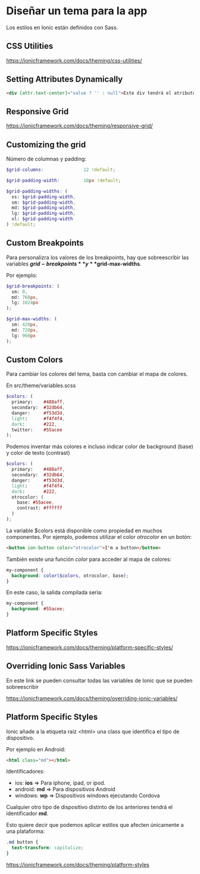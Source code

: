 # Diseñar un tema para la app

Los estilos en Ionic están definidos con Sass.

## CSS Utilities

<https://ionicframework.com/docs/theming/css-utilities/>

## Setting Attributes Dynamically

```html
<div [attr.text-center]="value ? '' : null">Este div tendrá el atributo text-center si value es true.</div>
```

## Responsive Grid

<https://ionicframework.com/docs/theming/responsive-grid/>

## Customizing the grid

Número de columnas y padding:

```scss
$grid-columns:               12 !default;

$grid-padding-width:         10px !default;

$grid-padding-widths: (
  xs: $grid-padding-width,
  sm: $grid-padding-width,
  md: $grid-padding-width,
  lg: $grid-padding-width,
  xl: $grid-padding-width
) !default;
```

## Custom Breakpoints

Para personalizra los valores de los breakpoints, hay que sobreescribir las variables **$grid-breakpoints** y **$grid-max-widths**.

Por ejemplo:

```scss
$grid-breakpoints: (
  sm: 0,
  md: 768px,
  lg: 1024px
);

$grid-max-widths: (
  sm: 420px,
  md: 720px,
  lg: 960px
);
```


## Custom Colors

Para cambiar los colores del tema, basta con cambiar el mapa de colores.


En src/theme/variables.scss

```scss
$colors: (
  primary:    #488aff,
  secondary:  #32db64,
  danger:     #f53d3d,
  light:      #f4f4f4,
  dark:       #222,
  twitter:    #55acee
);
```

Podemos inventar más colores e incluso indicar color de background (base) y color de texto (contrast)

```scss
$colors: (
  primary:    #488aff,
  secondary:  #32db64,
  danger:     #f53d3d,
  light:      #f4f4f4,
  dark:       #222,
  otrocolor: (
    base: #55acee,
    contrast: #ffffff
  )
);
```

La variable $colors está disponible como propiedad en muchos componentes. Por ejemplo, podemos utilizar el color *otrocolor* en un botón:

```html
<button ion-button color="otrocolor">I'm a button</button>
```

También existe una función *color* para acceder al mapa de colores:

```scss
my-component {
  background: color($colors, otrocolor, base);
}
```

En este caso, la salida compilada sería:

```css
my-component {
  background: #55acee;
}
```

## Platform Specific Styles

<https://ionicframework.com/docs/theming/platform-specific-styles/>


## Overriding Ionic Sass Variables

En este link se pueden consultar todas las variables de Ionic que se pueden sobreescribir

<https://ionicframework.com/docs/theming/overriding-ionic-variables/>


## Platform Specific Styles

Ionic añade a la etiqueta raíz &lt;html> una class que identifica el tipo de dispositivo.

Por ejemplo en Android:

```html
<html class="md"></html>
```

Identificadores:

- ios: **ios** => Para iphone, ipad, or ipod.
- android: **md**	=> Para dispositivos Android
- windows: **wp** => Dispositivos windows ejecutando Cordova

Cualquier otro tipo de dispositivo distinto de los anteriores tendrá el identificador **md**.

Esto quiere decir que podemos aplicar estilos que afecten únicamente a una plataforma:

```scss
.md button {
  text-transform: capitalize;
}
```

<https://ionicframework.com/docs/theming/platform-styles>

